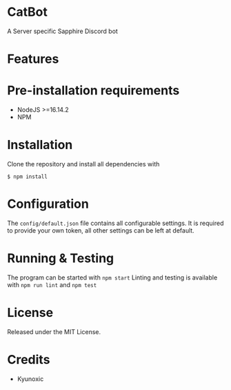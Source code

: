 # CatBot
A Server specific Sapphire Discord bot

# Features

# Pre-installation requirements
- NodeJS >=16.14.2
- NPM

# Installation
Clone the repository and install all dependencies with 
```
$ npm install
```

# Configuration
The `config/default.json` file contains all configurable settings. 
It is required to provide your own token, all other settings can be left at default.

# Running & Testing
The program can be started with `npm start`
Linting and testing is available with `npm run lint` and `npm test`

# License
Released under the MIT License.

# Credits
- Kyunoxic